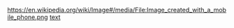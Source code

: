 https://en.wikipedia.org/wiki/Image#/media/File:Image_created_with_a_mobile_phone.png
[text](https://example.com)
